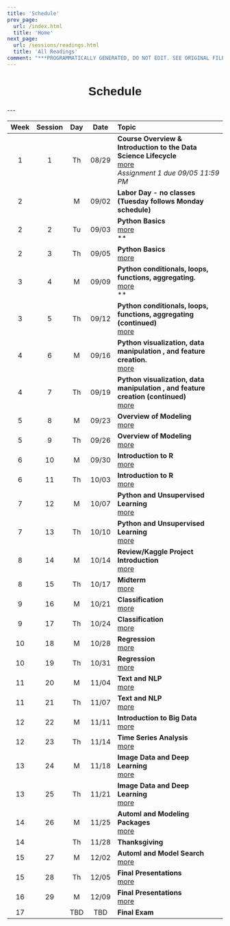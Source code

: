 ```yaml
---
title: 'Schedule'
prev_page:
  url: /index.html
  title: 'Home'
next_page:
  url: /sessions/readings.html
  title: 'All Readings'
comment: "***PROGRAMMATICALLY GENERATED, DO NOT EDIT. SEE ORIGINAL FILES IN /content***"
---
```

<h1  style="font-family:  Verdana,  Geneva,  sans-serif;  text-align:center;">Schedule</h1> 
--- 

|  Week    |  Session  |    Day    |  Date    |  Topic  |
|  :---:  |  :-----:  |  :---:  |  :---:  |  :----  |
|  1  |  1  |  Th  |  08/29  |  **Course  Overview  &  Introduction  to  the  Data  Science  Lifecycle**  <br>  [more](https://rpi.analyticsdojo.com/sessions/session1.html)  <br>  *Assignment  1  due  09/05  11:59  PM*  <br>  |
|  2  |    |  M  |  09/02  |  **Labor  Day  -  no  classes  (Tuesday  follows  Monday  schedule)**  <br>    |
|  2  |  2  |  Tu  |  09/03  |  **Python  Basics**  <br>  [more](https://rpi.analyticsdojo.com/sessions/session2.html)  <br>  **  <br>  |
|  2  |  3  |  Th  |  09/05  |  **Python  Basics**  <br>  [more](https://rpi.analyticsdojo.com/sessions/session3.html)  |
|  3  |  4  |  M  |  09/09  |  **Python  conditionals,  loops,  functions,  aggregating.**  <br>  [more](https://rpi.analyticsdojo.com/sessions/session4.html)  <br>  **  <br>  |
|  3  |  5  |  Th  |  09/12  |  **Python  conditionals,  loops,  functions,  aggregating  (continued)**  <br>  [more](https://rpi.analyticsdojo.com/sessions/session5.html)  |
|  4  |  6  |  M  |  09/16  |  **Python  visualization,  data  manipulation  ,  and  feature  creation.**  <br>  [more](https://rpi.analyticsdojo.com/sessions/session6.html)  |
|  4  |  7  |  Th  |  09/19  |  **Python  visualization,  data  manipulation  ,  and  feature  creation  (continued)**  <br>  [more](https://rpi.analyticsdojo.com/sessions/session7.html)  |
|  5  |  8  |  M  |  09/23  |  **Overview  of  Modeling**  <br>  [more](https://rpi.analyticsdojo.com/sessions/session8.html)  |
|  5  |  9  |  Th  |  09/26  |  **Overview  of  Modeling**  <br>  [more](https://rpi.analyticsdojo.com/sessions/session9.html)  |
|  6  |  10  |  M  |  09/30  |  **Introduction  to  R**  <br>  [more](https://rpi.analyticsdojo.com/sessions/session10.html)  |
|  6  |  11  |  Th  |  10/03  |  **Introduction  to  R**  <br>  [more](https://rpi.analyticsdojo.com/sessions/session11.html)  |
|  7  |  12  |  M  |  10/07  |  **Python  and  Unsupervised  Learning**  <br>  [more](https://rpi.analyticsdojo.com/sessions/session12.html)  |
|  7  |  13  |  Th  |  10/10  |  **Python  and  Unsupervised  Learning**  <br>  [more](https://rpi.analyticsdojo.com/sessions/session13.html)  |
|  8  |  14  |  M  |  10/14  |  **Review/Kaggle  Project  Introduction**  <br>  [more](https://rpi.analyticsdojo.com/sessions/session14.html)  |
|  8  |  15  |  Th  |  10/17  |  **Midterm**  <br>  [more](https://rpi.analyticsdojo.com/sessions/session15.html)  |
|  9  |  16  |  M  |  10/21  |  **Classification**  <br>  [more](https://rpi.analyticsdojo.com/sessions/session16.html)  |
|  9  |  17  |  Th  |  10/24  |  **Classification**  <br>  [more](https://rpi.analyticsdojo.com/sessions/session17.html)  |
|  10  |  18  |  M  |  10/28  |  **Regression**  <br>  [more](https://rpi.analyticsdojo.com/sessions/session18.html)  |
|  10  |  19  |  Th  |  10/31  |  **Regression**  <br>  [more](https://rpi.analyticsdojo.com/sessions/session19.html)  |
|  11  |  20  |  M  |  11/04  |  **Text  and  NLP**  <br>  [more](https://rpi.analyticsdojo.com/sessions/session20.html)  |
|  11  |  21  |  Th  |  11/07  |  **Text  and  NLP**  <br>  [more](https://rpi.analyticsdojo.com/sessions/session21.html)  |
|  12  |  22  |  M  |  11/11  |  **Introduction  to  Big  Data**  <br>  [more](https://rpi.analyticsdojo.com/sessions/session22.html)  |
|  12  |  23  |  Th  |  11/14  |  **Time  Series  Analysis**  <br>  [more](https://rpi.analyticsdojo.com/sessions/session23.html)  |
|  13  |  24  |  M  |  11/18  |  **Image  Data  and  Deep  Learning**  <br>  [more](https://rpi.analyticsdojo.com/sessions/session24.html)  |
|  13  |  25  |  Th  |  11/21  |  **Image  Data  and  Deep  Learning**  <br>  [more](https://rpi.analyticsdojo.com/sessions/session25.html)  |
|  14  |  26  |  M  |  11/25  |  **Automl  and  Modeling  Packages**  <br>  [more](https://rpi.analyticsdojo.com/sessions/session26.html)  |
|  14  |    |  Th  |  11/28  |  **Thanksgiving**  <br>    |
|  15  |  27  |  M  |  12/02  |  **Automl  and  Model  Search**  <br>  [more](https://rpi.analyticsdojo.com/sessions/session27.html)  |
|  15  |  28  |  Th  |  12/05  |  **Final  Presentations**  <br>  [more](https://rpi.analyticsdojo.com/sessions/session28.html)  |
|  16  |  29  |  M  |  12/09  |  **Final  Presentations**  <br>  [more](https://rpi.analyticsdojo.com/sessions/session29.html)  |
|  17  |    |  TBD  |  TBD  |  **Final  Exam**  <br>    |
